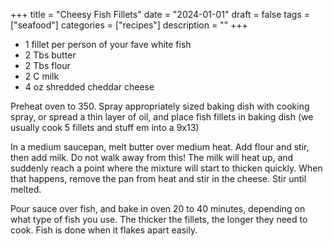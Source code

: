 ﻿+++
title = "Cheesy Fish Fillets"
date = "2024-01-01"
draft = false
tags = ["seafood"]
categories = ["recipes"]
description = ""
+++

* 1 fillet per person of your fave white fish
* 2 Tbs butter
* 2 Tbs flour
* 2 C milk
* 4 oz shredded cheddar cheese

Preheat oven to 350. Spray appropriately sized baking dish with cooking spray, or spread a thin layer of oil, and place fish fillets in baking dish (we usually cook 5 fillets and stuff em into a 9x13)

In a medium saucepan, melt butter over medium heat. Add flour and stir, then add milk. Do not walk away from this! The milk will heat up, and suddenly reach a point where the mixture will start to thicken quickly. When that happens, remove the pan from heat and stir in the cheese. Stir until melted.

Pour sauce over fish, and bake in oven 20 to 40 minutes, depending on what type of fish you use. The thicker the fillets, the longer they need to cook. Fish is done when it flakes apart easily.